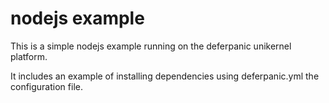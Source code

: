 # nodejs example
This is a simple nodejs example running on the deferpanic unikernel platform.

It includes an example of installing dependencies using deferpanic.yml the configuration file.
